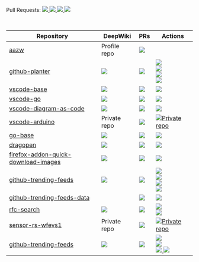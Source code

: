 Pull Requests: 
<a href="https://github.com/pulls">
  <img src="https://img.shields.io/github/issues-search?query=is%3Aopen%20is%3Apr%20author%3Aaazw%20archived%3Afalse%20&label=Created">
</a>
<a href="https://github.com/pulls/assigned">
  <img src="https://img.shields.io/github/issues-search?query=is%3Aopen%20is%3Apr%20assignee%3Aaazw%20archived%3Afalse%20&label=Assigned">
</a>
<a href="https://github.com/pulls/mentioned">
  <img src="https://img.shields.io/github/issues-search?query=is%3Aopen%20is%3Apr%20mentions%3Aaazw%20archived%3Afalse%20&label=Mentioned">
</a>
<a href="https://github.com/pulls/review-requested">
  <img src="https://img.shields.io/github/issues-search?query=is%3Aopen%20is%3Apr%20review-requested%3Aaazw%20archived%3Afalse%20&label=Review%20requests">
</a>

<br/>

<table>
  <thead>
    <tr>
      <th>Repository</th>
      <th>DeepWiki</th>
      <th>PRs</th>
      <th>Actions</th>
    </tr>
  </thead>
  <tbody>
    <tr>
      <td><a href="https://github.com/aazw/aazw" target="_blank">aazw</a></td>
      <td>Profile repo</td>
      <td><a href="https://github.com/aazw/aazw/pulls" target="_blank"><img src="https://img.shields.io/github/issues-pr/aazw/aazw"></td>
      <td></td>
    </tr>
    <tr>
      <td><a href="https://github.com/aazw/github-planter" target="_blank">github-planter</a></td>
      <td><a href="https://deepwiki.com/aazw/github-planter" target="_blank"><img src="https://deepwiki.com/badge.svg"></a></td>
      <td><a href="https://github.com/aazw/github-planter/pulls" target="_blank"><img src="https://img.shields.io/github/issues-pr/aazw/github-planter"></td>
      <td>
        <a href="https://github.com/aazw/github-planter/actions/workflows/planting.yml" target="_blank">
          <img src="https://github.com/aazw/github-planter/actions/workflows/planting.yml/badge.svg">
        </a>
        <br/>
        <a href="https://github.com/aazw/github-planter/actions/workflows/renovate-pr-check.yaml" target="_blank">
          <img src="https://github.com/aazw/github-planter/actions/workflows/renovate-pr-check.yaml/badge.svg">
        </a>
        <br/>
        <a href="https://github.com/aazw/github-planter/actions/workflows/build-docker-image.yaml" target="_blank">
          <img src="https://github.com/aazw/github-planter/actions/workflows/build-docker-image.yaml/badge.svg">
        </a>
        <br/>
        <a href="https://github.com/aazw/github-planter/actions/workflows/capture-screeenshot.yaml" target="_blank">
          <img src="https://github.com/aazw/github-planter/actions/workflows/capture-screeenshot.yaml/badge.svg">
        </a>
      </td>
    </tr>
    <tr>
      <td><a href="https://github.com/aazw/vscode-base" target="_blank">vscode-base</a></td>
      <td><a href="https://deepwiki.com/aazw/vscode-base" target="_blank"><img src="https://deepwiki.com/badge.svg"></a></td>
      <td><a href="https://github.com/aazw/vscode-base/pulls" target="_blank"><img src="https://img.shields.io/github/issues-pr/aazw/vscode-base"></td>
      <td>
        <a href="https://github.com/aazw/vscode-base/actions/workflows/renovate-pr-check.yaml" target="_blank">
          <img src="https://github.com/aazw/vscode-base/actions/workflows/renovate-pr-check.yaml/badge.svg">
        </a>
      </td>
    </tr>
    <tr>
      <td><a href="https://github.com/aazw/vscode-go" target="_blank">vscode-go</a></td>
      <td><a href="https://deepwiki.com/aazw/vscode-go" target="_blank"><img src="https://deepwiki.com/badge.svg"></a></td>
      <td><a href="https://github.com/aazw/vscode-go/pulls" target="_blank"><img src="https://img.shields.io/github/issues-pr/aazw/vscode-go"></td>
      <td>
        <a href="https://github.com/aazw/vscode-go/actions/workflows/renovate-pr-check.yaml" target="_blank">
          <img src="https://github.com/aazw/vscode-go/actions/workflows/renovate-pr-check.yaml/badge.svg">
        </a>
      </td>
    </tr>
    <tr>
      <td><a href="https://github.com/aazw/vscode-diagram-as-code" target="_blank">vscode-diagram-as-code</a></td>
      <td><a href="https://deepwiki.com/aazw/vscode-diagram-as-code" target="_blank"><img src="https://deepwiki.com/badge.svg"></a></td>
      <td><a href="https://github.com/aazw/vscode-diagram-as-code/pulls" target="_blank"><img src="https://img.shields.io/github/issues-pr/aazw/vscode-diagram-as-code"></td>
      <td>
        <a href="https://github.com/aazw/vscode-diagram-as-code/actions/workflows/renovate-pr-check.yaml" target="_blank">
          <img src="https://github.com/aazw/vscode-diagram-as-code/actions/workflows/renovate-pr-check.yaml/badge.svg">
        </a>
      </td>
    </tr>
    <tr>
      <td><a href="https://github.com/aazw/vscode-arduino" target="_blank">vscode-arduino</a></td>
      <td>Private repo</td>
      <td><a href="https://github.com/aazw/vscode-arduino/pulls" target="_blank"><img src="https://img.shields.io/github/issues-pr/aazw/vscode-arduino"></td>
      <td>
        <a href="https://github.com/aazw/vscode-arduino/actions/workflows/renovate-pr-check.yaml" target="_blank">
          <img src="https://github.com/aazw/vscode-arduino/actions/workflows/renovate-pr-check.yaml/badge.svg" alt="Private repo">
        </a>
      </td>
    </tr>
    <tr>
      <td><a href="https://github.com/aazw/go-base" target="_blank">go-base</a></td>
      <td><a href="https://deepwiki.com/aazw/go-base" target="_blank"><img src="https://deepwiki.com/badge.svg"></a></td>
      <td><a href="https://github.com/aazw/go-base/pulls" target="_blank"><img src="https://img.shields.io/github/issues-pr/aazw/go-base"></td>
      <td>
        <a href="https://github.com/aazw/go-base/actions/workflows/renovate-pr-check.yaml" target="_blank">
          <img src="https://github.com/aazw/go-base/actions/workflows/renovate-pr-check.yaml/badge.svg">
        </a>
      </td>
    </tr>
    <tr>
      <td><a href="https://github.com/aazw/dragopen" target="_blank">dragopen</a></td>
      <td><a href="https://deepwiki.com/aazw/dragopen" target="_blank"><img src="https://deepwiki.com/badge.svg"></a></td>
      <td><a href="https://github.com/aazw/dragopen/pulls" target="_blank"><img src="https://img.shields.io/github/issues-pr/aazw/dragopen"></td>
      <td>
        <a href="https://github.com/aazw/dragopen/actions/workflows/renovate-pr-check.yaml" target="_blank">
          <img src="https://github.com/aazw/dragopen/actions/workflows/renovate-pr-check.yaml/badge.svg">
        </a>
      </td>
    </tr>
    <tr>
      <td><a href="https://github.com/aazw/firefox-addon-quick-download-images" target="_blank">firefox-addon-quick-download-images</a></td>
      <td><a href="https://deepwiki.com/aazw/firefox-addon-quick-download-images" target="_blank"><img src="https://deepwiki.com/badge.svg"></a></td>
      <td><a href="https://github.com/aazw/firefox-addon-quick-download-images/pulls" target="_blank"><img src="https://img.shields.io/github/issues-pr/aazw/firefox-addon-quick-download-images"></td>
      <td>
        <a href="https://github.com/aazw/firefox-addon-quick-download-images/actions/workflows/renovate-pr-check.yaml" target="_blank">
          <img src="https://github.com/aazw/firefox-addon-quick-download-images/actions/workflows/renovate-pr-check.yaml/badge.svg">
        </a>
      </td>
    </tr>
    <tr>
      <td><a href="https://github.com/aazw/github-trending-feeds" target="_blank">github-trending-feeds</a></td>
      <td><a href="https://deepwiki.com/aazw/github-trending-feeds" target="_blank"><img src="https://deepwiki.com/badge.svg"></a></td>
      <td><a href="https://github.com/aazw/github-trending-feeds/pulls" target="_blank"><img src="https://img.shields.io/github/issues-pr/aazw/github-trending-feeds"></td>
      <td>
        <a href="https://github.com/aazw/github-trending-feeds/actions/workflows/renovate-pr-check.yaml" target="_blank">
          <img src="https://github.com/aazw/github-trending-feeds/actions/workflows/renovate-pr-check.yaml/badge.svg">
        </a>
        <br/>
        <a href="https://github.com/aazw/github-trending-feeds/actions/workflows/scrape_trending_daily.yml" target="_blank">
          <img src="https://github.com/aazw/github-trending-feeds/actions/workflows/scrape_trending_daily.yml/badge.svg">
        </a>
        <br/>
        <a href="https://github.com/aazw/github-trending-feeds/actions/workflows/scrape_trending_weekly.yml" target="_blank">
          <img src="https://github.com/aazw/github-trending-feeds/actions/workflows/scrape_trending_weekly.yml/badge.svg">
        </a>
        <br/>
        <a href="https://github.com/aazw/github-trending-feeds/actions/workflows/scrape_trending_monthly.yml" target="_blank">
          <img src="https://github.com/aazw/github-trending-feeds/actions/workflows/scrape_trending_monthly.yml/badge.svg">
        </a>
      </td>
    </tr>
    <tr>
      <td><a href="https://github.com/aazw/github-trending-feeds-data" target="_blank">github-trending-feeds-data</a></td>
      <td></td>
      <td><a href="https://github.com/aazw/github-trending-feeds-data/pulls" target="_blank"><img src="https://img.shields.io/github/issues-pr/aazw/github-trending-feeds-data"></td>
      <td>
        <a href="https://github.com/aazw/github-trending-feeds-data/actions/workflows/github-pages.yml" target="_blank">
          <img src="https://github.com/aazw/github-trending-feeds-data/actions/workflows/github-pages.yml/badge.svg">
        </a>
      </td>
    </tr>
    <tr>
      <td><a href="https://github.com/aazw/rfc-search" target="_blank">rfc-search</a></td>
      <td><a href="https://deepwiki.com/aazw/rfc-search" target="_blank"><img src="https://deepwiki.com/badge.svg"></a></td>
      <td><a href="https://github.com/aazw/rfc-search/pulls" target="_blank"><img src="https://img.shields.io/github/issues-pr/aazw/rfc-search"></td>
      <td>
        <a href="https://github.com/aazw/rfc-search/actions/workflows/renovate-pr-check.yaml" target="_blank">
          <img src="https://github.com/aazw/rfc-search/actions/workflows/renovate-pr-check.yaml/badge.svg">
        </a>
        <br/>
        <a href="https://github.com/aazw/rfc-search/actions/workflows/deplay_pages.yaml" target="_blank">
          <img src="https://github.com/aazw/rfc-search/actions/workflows/deplay_pages.yaml/badge.svg">
        </a>
      </td>
    </tr>
    <tr>
      <td><a href="https://github.com/aazw/sensor-rs-wfevs1" target="_blank">sensor-rs-wfevs1</a></td>
      <td>Private repo</td>
      <td><a href="https://github.com/aazw/sensor-rs-wfevs1/pulls" target="_blank"><img src="https://img.shields.io/github/issues-pr/aazw/sensor-rs-wfevs1"></td>
      <td>
        <a href="https://github.com/aazw/sensor-rs-wfevs1/actions/workflows/download_csv_from_s3.yml" target="_blank">
          <img src="https://github.com/aazw/sensor-rs-wfevs1/actions/workflows/download_csv_from_s3.yml/badge.svg" alt="Private repo">
        </a>
      </td>
    </tr>
    <tr>
      <td><a href="https://github.com/aazw/github-search-vivecodes" target="_blank">github-trending-feeds</a></td>
      <td><a href="https://deepwiki.com/aazw/github-search-vivecodes" target="_blank"><img src="https://deepwiki.com/badge.svg"></a></td>
      <td><a href="https://github.com/aazw/github-search-vivecodes/pulls" target="_blank"><img src="https://img.shields.io/github/issues-pr/aazw/github-search-vivecodes"></td>
      <td>
        <a href="https://github.com/aazw/github-search-vivecodes/actions/workflows/renovate-pr-check.yaml" target="_blank">
          <img src="https://github.com/aazw/github-search-vivecodes/actions/workflows/renovate-pr-check.yaml/badge.svg">
        </a>
        <br/>
        <a href="https://github.com/aazw/github-search-vivecodes/actions/workflows/search_clinerules.yaml" target="_blank">
          <img src="https://github.com/aazw/github-search-vivecodes/actions/workflows/search_clinerules.yaml/badge.svg">
        </a>
        <br/>
        <a href="https://github.com/aazw/github-search-vivecodes/actions/workflows/search_claudemd.yaml" target="_blank">
          <img src="https://github.com/aazw/github-search-vivecodes/actions/workflows/search_claudemd.yaml/badge.svg">
        </a>
        <a href="https://github.com/aazw/github-search-vivecodes/actions/workflows/github_pages.yml" target="_blank">
          <img src="https://github.com/aazw/github-search-vivecodes/actions/workflows/github_pages.yml/badge.svg">
        </a>
      </td>
    </tr>
  </tbody>
</table>
